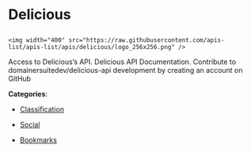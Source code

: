# Delicious<p align="center">
    <img width="400" src="https://raw.githubusercontent.com/apis-list/apis-list/apis/delicious/logo_256x256.png" />
</p>

Access to Delicious’s API.  Delicious API Documentation.  Contribute to domainersuitedev/delicious-api development by creating an account on GitHub

**Categories**:

- [Classification](https://github/apis-list/apis-list#classification)

- [Social](https://github/apis-list/apis-list#social)

- [Bookmarks](https://github/apis-list/apis-list#bookmarks)





